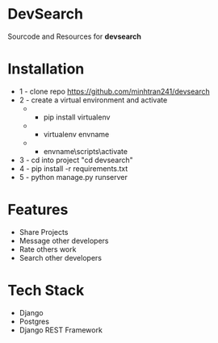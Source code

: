 # DevSearch

Sourcode and Resources for **devsearch**

# Installation

* 1 - clone repo <https://github.com/minhtran241/devsearch>
* 2 - create a virtual environment and activate
    * - pip install virtualenv
    * - virtualenv envname
    * - envname\scripts\activate
* 3 - cd into project "cd devsearch"
* 4 - pip install -r requirements.txt
* 5 - python manage.py runserver

# Features

* Share Projects
* Message other developers
* Rate others work
* Search other developers

# Tech Stack

* Django
* Postgres
* Django REST Framework

<!-- # Home Page
<img src="./resources/images/Devsearch Home.jpg">  

# Projects Page
<img src="./resources/images/DevSearch Projects.jpg">  

# Profile Page
<img src="./resources/images/Devsearch Profile.jpg">  

# User Inbox
<img src="./resources/images/Devsearch Inbox.jpg">   -->
